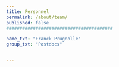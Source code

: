 ```yaml
---
title: Personnel
permalink: /about/team/
published: false
########################################

name_txt: "Franck Prugnolle"
group_txt: "Postdocs"


---
```

